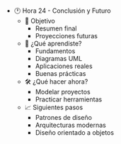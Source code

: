 - 🕐 Hora 24 - Conclusión y Futuro
  - 🎯 Objetivo
    - Resumen final
    - Proyecciones futuras
  - 🧠 ¿Qué aprendiste?
    - Fundamentos
    - Diagramas UML
    - Aplicaciones reales
    - Buenas prácticas
  - 🛠️ ¿Qué hacer ahora?
    - Modelar proyectos
    - Practicar herramientas
  - 📈 Siguientes pasos
    - Patrones de diseño
    - Arquitecturas modernas
    - Diseño orientado a objetos
